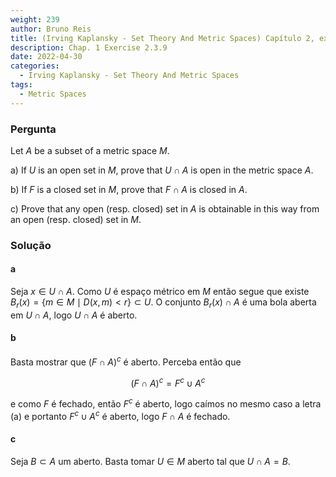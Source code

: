 ```yaml
---
weight: 239
author: Bruno Reis
title: (Irving Kaplansky - Set Theory And Metric Spaces) Capítulo 2, exercício 2.3.9
description: Chap. 1 Exercise 2.3.9
date: 2022-04-30
categories:
  - Irving Kaplansky - Set Theory And Metric Spaces
tags:
  - Metric Spaces
---
```

### Pergunta
Let $A$ be a subset of a metric space $M$.

a) If $U$ is an open set in $M$, prove that $U \cap A$ is open in the metric space $A$.

b) If $F$ is a closed set in $M$, prove that $F \cap A$ is closed in $A$.

c) Prove that any open (resp. closed) set in $A$ is obtainable in this way from an open (resp. closed) set in $M$.

### Solução

#### a
Seja $x \in U \cap A$. Como $U$ é espaço métrico em $M$ então segue que existe $B_r(x) = \lbrace m \in M \mid D(x,m) < r \rbrace \subset U$. O conjunto $B_r(x) \cap A$ é uma bola aberta em $U \cap A$, logo $U \cap A$ é aberto.

#### b
Basta mostrar que $(F \cap A)^c$ é aberto. Perceba então que 

$$
(F \cap A)^c = F^c \cup A^c
$$

e como $F$ é fechado, então $F^c$ é aberto, logo caímos no mesmo caso a letra (a) e portanto $F^c \cup A^c$ é aberto, logo $F \cap A$ é fechado.

#### c
Seja $B \subset A$ um aberto. Basta tomar $U \in M$ aberto tal que $U \cap A = B$.
